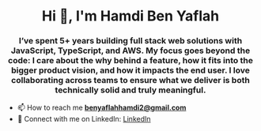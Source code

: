 
<h1 align="center">Hi 👋, I'm Hamdi Ben Yaflah</h1>
<h3 align="center">I’ve spent 5+ years building full stack web solutions with JavaScript, TypeScript, and AWS. My focus goes beyond the code: I care about the why behind a feature, how it fits into the bigger product vision, and how it impacts the end user. I love collaborating across teams to ensure what we deliver is both technically solid and truly meaningful.</h3>


- 📫 How to reach me **benyaflahhamdi2@gmail.com**
- 🤝 Connect with me on LinkedIn: <a href="https://linkedin.com/in/hamdi-ben-yaflah" target="blank">LinkedIn </a>

</p>
